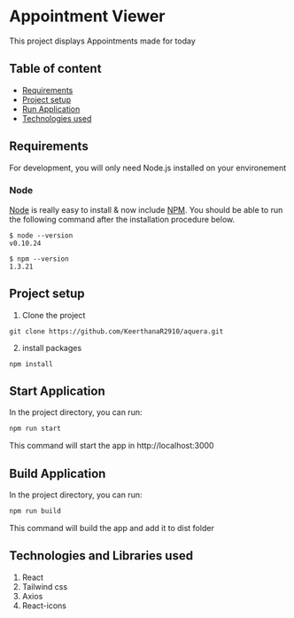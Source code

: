 # Appointment Viewer
This project displays Appointments made for today

## Table of content
- [Requirements](#requirements)
- [Project setup](#project-setup)
- [Run Application](#run-application)
- [Technologies used](#technologies-used)
## Requirements
For development, you will only need Node.js installed on your environement
### Node
[Node](https://nodejs.org/en) is really easy to install & now include [NPM](https://www.npmjs.com/). You should be able to run the following command after the installation procedure below.

``` 
$ node --version
v0.10.24

$ npm --version
1.3.21
````

## Project setup
1. Clone the project
```shell
git clone https://github.com/KeerthanaR2910/aquera.git
```
2. install packages
```shell
npm install
```
## Start Application
In the project directory, you can run:

```bash
npm run start
```

This command will start the app in http://localhost:3000

## Build Application 
In the project directory, you can run:

```bash
npm run build
```

This command will build the app and add it to dist folder

## Technologies and Libraries used
1. React
2. Tailwind css
3. Axios
4. React-icons